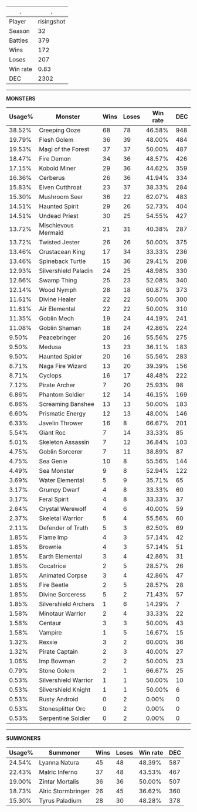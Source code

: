 .|.
|-|-
Player|risingshot
Season|32
Battles|379
Wins|172
Loses|207
Win rate|0.83
DEC|2302

---
**MONSTERS**

Usage%|Monster|Wins|Loses|Win rate|DEC|
-|-|-|-|-|-|
38.52%|Creeping Ooze|68|78|46.58%|948|
19.79%|Flesh Golem|36|39|48.00%|484|
19.53%|Magi of the Forest|37|37|50.00%|487|
18.47%|Fire Demon|34|36|48.57%|426|
17.15%|Kobold Miner|29|36|44.62%|359|
16.36%|Cerberus|26|36|41.94%|334|
15.83%|Elven Cutthroat|23|37|38.33%|284|
15.30%|Mushroom Seer|36|22|62.07%|483|
14.51%|Haunted Spirit|29|26|52.73%|404|
14.51%|Undead Priest|30|25|54.55%|427|
13.72%|Mischievous Mermaid|21|31|40.38%|287|
13.72%|Twisted Jester|26|26|50.00%|375|
13.46%|Crustacean King|17|34|33.33%|236|
13.46%|Spineback Turtle|15|36|29.41%|208|
12.93%|Silvershield Paladin|24|25|48.98%|330|
12.66%|Swamp Thing|25|23|52.08%|340|
12.14%|Wood Nymph|28|18|60.87%|373|
11.61%|Divine Healer|22|22|50.00%|300|
11.61%|Air Elemental|22|22|50.00%|310|
11.35%|Goblin Mech|19|24|44.19%|241|
11.08%|Goblin Shaman|18|24|42.86%|224|
9.50%|Peacebringer|20|16|55.56%|275|
9.50%|Medusa|13|23|36.11%|183|
9.50%|Haunted Spider|20|16|55.56%|283|
8.71%|Naga Fire Wizard|13|20|39.39%|156|
8.71%|Cyclops|16|17|48.48%|222|
7.12%|Pirate Archer|7|20|25.93%|98|
6.86%|Phantom Soldier|12|14|46.15%|169|
6.86%|Screaming Banshee|13|13|50.00%|183|
6.60%|Prismatic Energy|12|13|48.00%|146|
6.33%|Javelin Thrower|16|8|66.67%|201|
5.54%|Giant Roc|7|14|33.33%|85|
5.01%|Skeleton Assassin|7|12|36.84%|103|
4.75%|Goblin Sorcerer|7|11|38.89%|87|
4.75%|Sea Genie|10|8|55.56%|144|
4.49%|Sea Monster|9|8|52.94%|122|
3.69%|Water Elemental|5|9|35.71%|65|
3.17%|Grumpy Dwarf|4|8|33.33%|60|
3.17%|Feral Spirit|4|8|33.33%|37|
2.64%|Crystal Werewolf|4|6|40.00%|59|
2.37%|Skeletal Warrior|5|4|55.56%|60|
2.11%|Defender of Truth|5|3|62.50%|69|
1.85%|Flame Imp|4|3|57.14%|42|
1.85%|Brownie|4|3|57.14%|51|
1.85%|Earth Elemental|3|4|42.86%|31|
1.85%|Cocatrice|2|5|28.57%|26|
1.85%|Animated Corpse|3|4|42.86%|47|
1.85%|Fire Beetle|2|5|28.57%|28|
1.85%|Divine Sorceress|5|2|71.43%|57|
1.85%|Silvershield Archers|1|6|14.29%|7|
1.58%|Minotaur Warrior|2|4|33.33%|22|
1.58%|Centaur|3|3|50.00%|43|
1.58%|Vampire|1|5|16.67%|15|
1.32%|Rexxie|3|2|60.00%|36|
1.32%|Pirate Captain|2|3|40.00%|27|
1.06%|Imp Bowman|2|2|50.00%|23|
0.79%|Stone Golem|2|1|66.67%|25|
0.53%|Silvershield Warrior|1|1|50.00%|10|
0.53%|Silvershield Knight|1|1|50.00%|6|
0.53%|Rusty Android|0|2|0.00%|0|
0.53%|Stonesplitter Orc|0|2|0.00%|0|
0.53%|Serpentine Soldier|0|2|0.00%|0|

---
**SUMMONERS**

Usage%|Summoner|Wins|Loses|Win rate|DEC|
-|-|-|-|-|-|
24.54%|Lyanna Natura|45|48|48.39%|587|
22.43%|Malric Inferno|37|48|43.53%|467|
19.00%|Zintar Mortalis|36|36|50.00%|507|
18.73%|Alric Stormbringer|26|45|36.62%|360|
15.30%|Tyrus Paladium|28|30|48.28%|378|
